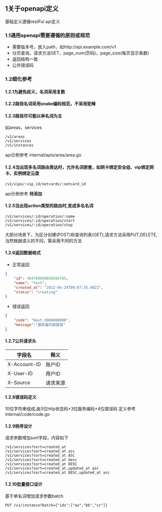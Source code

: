 ## 1关于openapi定义
基础定义遵循restFul api定义
### 1.1通用openapi需要遵循的原则或规范
*   需要版本号，放入path，如http://api.example.com/v1
*   分页查询，请求方法GET，page_num(页码)，page_size(每页显示条数)
*   返回结构一致
*   公共错误码
### 1.2细化参考
#### 1.2.1为避免歧义，名词采用复数
#### 1.2.2路径名词采用snake编码规范，不采用驼峰
#### 1.2.3路径尽可能以单名词为主
如areas，services
```text
/v1/areas
/v1/services
/v1/instances
```
api示例参考 internal/apis/area/area.go
#### 1.2.4当出现多名词路由表达时，允许名词嵌套，如网卡绑定安全组、vip绑定网卡、实例绑定云盘
```text
/v1/vips/:vip_id/netcards/:netcard_id
```
api示例参考 **待添加**
#### 1.2.5当出现action类型的路由时,变成多名名词
```text
/v1/services/:id/operation/:name
/v1/services/:id/operation/start
/v1/services/:id/operation/stop
```
大部分场景下，为区分创建(POST)和查询列表(GET),请求方法采用PUT,DELETE,当然根据语义的不同，需采用不同的方法

#### 1.2.6返回数据格式
*   正常返回
```json
{
    "id": 404769890650566785,
    "name": "test",
    "created_at": "2022-04-24T09:07:35.482Z",
    "status": "creating"
}
```
*   错误返回
```json
{
    "code": "Devt.5000000000",
    "message":"服务器内部错误"
}
```
#### 1.2.7公共请求头
|字段名|释义|
|-----|-----|
|X-Account-ID|账户ID|
|X-User-ID| 用户ID|
|X-Source|请求来源|
#### 1.2.8错误码定义
10位字符串组成,由3位http状态码+3位服务编码+4位错误码
定义参考 internal/code/code.go
#### 1.2.9排序设计
请求参数增加sort字段，内容如下
```text
/v1/services?sort=created_at
/v1/services?sort=created_at asc
/v1/services?sort=created_at ASC
/v1/services?sort=created_at desc
/v1/services?sort=created_at DESC
/v1/services?sort=created_at,updated_at asc
/v1/services?sort=created_at DESC,updated_at asc
```
#### 1.2.10批量接口设计
基于单名词增加请求参数batch
```text
PUT /v1/instance?batch={"ids":["aa","bb","cc"]}
```
